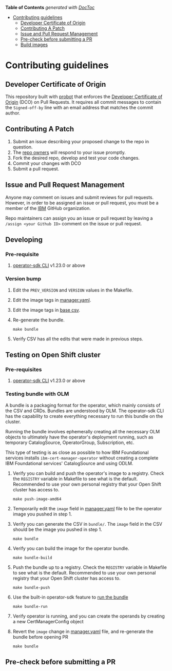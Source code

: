 <!-- START doctoc generated TOC please keep comment here to allow auto update -->
<!-- DON'T EDIT THIS SECTION, INSTEAD RE-RUN doctoc TO UPDATE -->
**Table of Contents**  *generated with [DocToc](https://github.com/thlorenz/doctoc)*

- [Contributing guidelines](#contributing-guidelines)
    - [Developer Certificate of Origin](#developer-certificate-of-origin)
    - [Contributing A Patch](#contributing-a-patch)
    - [Issue and Pull Request Management](#issue-and-pull-request-management)
    - [Pre-check before submitting a PR](#pre-check-before-submitting-a-pr)
    - [Build images](#build-images)

<!-- END doctoc generated TOC please keep comment here to allow auto update -->

# Contributing guidelines

## Developer Certificate of Origin

This repository built with [probot](https://github.com/probot/probot) that enforces the [Developer Certificate of Origin](https://developercertificate.org/) (DCO) on Pull Requests. It requires all commit messages to contain the `Signed-off-by` line with an email address that matches the commit author.

## Contributing A Patch

1. Submit an issue describing your proposed change to the repo in question.
1. The [repo owners](OWNERS) will respond to your issue promptly.
1. Fork the desired repo, develop and test your code changes.
1. Commit your changes with DCO
1. Submit a pull request.

## Issue and Pull Request Management

Anyone may comment on issues and submit reviews for pull requests. However, in
order to be assigned an issue or pull request, you must be a member of the
[IBM](https://github.com/ibm) GitHub organization.

Repo maintainers can assign you an issue or pull request by leaving a
`/assign <your Github ID>` comment on the issue or pull request.

## Developing

### Pre-requisite

1. [operator-sdk CLI](https://github.com/operator-framework/operator-sdk) v1.23.0 or above

### Version bump

1. Edit the `PREV_VERSION` and `VERSION` values in the Makefile.
1. Edit the image tags in [manager.yaml](config/manager/manager.yaml).
1. Edit the image tags in [base csv](config/manifests/bases/ibm-cert-manager-operator.clusterserviceversion.yaml).
1. Re-generate the bundle.

    ```
    make bundle
    ```

1. Verify CSV has all the edits that were made in previous steps.

## Testing on Open Shift cluster

### Pre-requisites

1. [operator-sdk CLI](https://github.com/operator-framework/operator-sdk) v1.23.0 or above

### Testing bundle with OLM

A bundle is a packaging format for the operator, which mainly consists of the CSV and CRDs. Bundles are understood by OLM. The operator-sdk CLI has the capability to create everything necessary to run this bundle on the cluster.

Running the bundle involves ephemerally creating all the necessary OLM objects to ultimately have the operator's deployment running, such as temporary CatalogSource, OperatorGroup, Subscription, etc.

This type of testing is as close as possible to how IBM Foundational services installs `ibm-cert-manager-operator` without creating a complete IBM Foundational services' CatalogSource and using ODLM.

1. Verify you can build and push the operator's image to a registry. Check the `REGISTRY` variable in Makefile to see what is the default. Recommended to use your own personal registry that your Open Shift cluster has access to.

    ```
    make push-image-amd64

    ```

1. Temporarily edit the `image` field in [manager.yaml](config/manager/manager.yaml) file to be the operator image you pushed in step 1.
1. Verify you can generate the CSV in `bundle/`. The `image` field in the CSV should be the image you pushed in step 1.

    ```
    make bundle
    ```

1. Verify you can build the image for the operator bundle.

    ```
    make bundle-build
    ```

1. Push the bundle up to a registry. Check the `REGISTRY` variable in Makefile to see what is the default. Recommended to use your own personal registry that your Open Shift cluster has access to.

    ```
    make bundle-push
    ```

1. Use the built-in operator-sdk feature to [run the bundle](https://sdk.operatorframework.io/docs/olm-integration/tutorial-bundle/#deploying-an-operator-with-olm)

    ```
    make bundle-run
    ```

1. Verify operator is running, and you can create the operands by creating a new CertManagerConfig object
1. Revert the `image` change in [manager.yaml](config/manager/manager.yaml) file, and re-generate the bundle before opening PR

    ```
    make bundle
    ```

## Pre-check before submitting a PR
